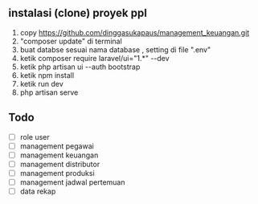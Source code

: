 ## instalasi (clone) proyek ppl

1.  copy https://github.com/dinggasukapaus/management_keuangan.git
2.  "composer update" di terminal
3.  buat databse sesuai nama database , setting di file ".env"
4.  ketik composer require laravel/ui="1.\*" --dev
5.  ketik php artisan ui --auth bootstrap
6.  ketik npm install
7.  ketik run dev
8.  php artisan serve

## Todo

-   [ ] role user
-   [ ] management pegawai
-   [ ] management keuangan
-   [ ] management distributor
-   [ ] management produksi
-   [ ] management jadwal pertemuan
-   [ ] data rekap
